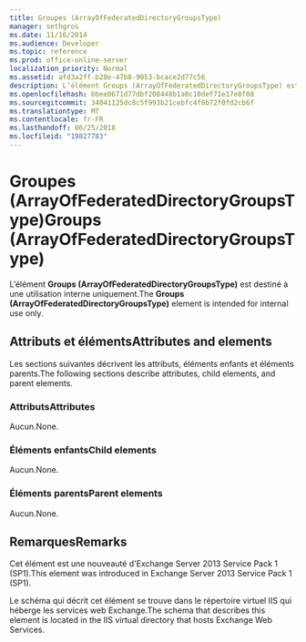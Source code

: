 ```yaml
---
title: Groupes (ArrayOfFederatedDirectoryGroupsType)
manager: sethgros
ms.date: 11/16/2014
ms.audience: Developer
ms.topic: reference
ms.prod: office-online-server
localization_priority: Normal
ms.assetid: afd3a2ff-b20e-47b8-9053-bcace2d77c56
description: L’élément Groups (ArrayOfFederatedDirectoryGroupsType) est destiné à une utilisation interne uniquement.
ms.openlocfilehash: bbee0671d77dbf208448b1a0c10def71e17e8f08
ms.sourcegitcommit: 34041125dc8c5f993b21cebfc4f8b72f0fd2cb6f
ms.translationtype: MT
ms.contentlocale: fr-FR
ms.lasthandoff: 06/25/2018
ms.locfileid: "19827783"
---
```

# <a name="groups-arrayoffederateddirectorygroupstype"></a><span data-ttu-id="2b226-103">Groupes (ArrayOfFederatedDirectoryGroupsType)</span><span class="sxs-lookup"><span data-stu-id="2b226-103">Groups (ArrayOfFederatedDirectoryGroupsType)</span></span>

<span data-ttu-id="2b226-104">L’élément **Groups (ArrayOfFederatedDirectoryGroupsType)** est destiné à une utilisation interne uniquement.</span><span class="sxs-lookup"><span data-stu-id="2b226-104">The **Groups (ArrayOfFederatedDirectoryGroupsType)** element is intended for internal use only.</span></span> 

## <a name="attributes-and-elements"></a><span data-ttu-id="2b226-105">Attributs et éléments</span><span class="sxs-lookup"><span data-stu-id="2b226-105">Attributes and elements</span></span>

<span data-ttu-id="2b226-106">Les sections suivantes décrivent les attributs, éléments enfants et éléments parents.</span><span class="sxs-lookup"><span data-stu-id="2b226-106">The following sections describe attributes, child elements, and parent elements.</span></span>
  
### <a name="attributes"></a><span data-ttu-id="2b226-107">Attributs</span><span class="sxs-lookup"><span data-stu-id="2b226-107">Attributes</span></span>

<span data-ttu-id="2b226-108">Aucun.</span><span class="sxs-lookup"><span data-stu-id="2b226-108">None.</span></span>
  
### <a name="child-elements"></a><span data-ttu-id="2b226-109">Éléments enfants</span><span class="sxs-lookup"><span data-stu-id="2b226-109">Child elements</span></span>

<span data-ttu-id="2b226-110">Aucun.</span><span class="sxs-lookup"><span data-stu-id="2b226-110">None.</span></span>
  
### <a name="parent-elements"></a><span data-ttu-id="2b226-111">Éléments parents</span><span class="sxs-lookup"><span data-stu-id="2b226-111">Parent elements</span></span>

<span data-ttu-id="2b226-112">Aucun.</span><span class="sxs-lookup"><span data-stu-id="2b226-112">None.</span></span>
  
## <a name="remarks"></a><span data-ttu-id="2b226-113">Remarques</span><span class="sxs-lookup"><span data-stu-id="2b226-113">Remarks</span></span>

<span data-ttu-id="2b226-114">Cet élément est une nouveauté d'Exchange Server 2013 Service Pack 1 (SP1).</span><span class="sxs-lookup"><span data-stu-id="2b226-114">This element was introduced in Exchange Server 2013 Service Pack 1 (SP1).</span></span>
  
<span data-ttu-id="2b226-115">Le schéma qui décrit cet élément se trouve dans le répertoire virtuel IIS qui héberge les services web Exchange.</span><span class="sxs-lookup"><span data-stu-id="2b226-115">The schema that describes this element is located in the IIS virtual directory that hosts Exchange Web Services.</span></span>
  

